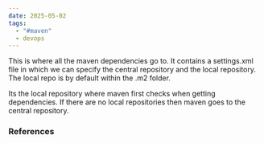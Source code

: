 ```yaml
---
date: 2025-05-02
tags:
  - "#maven"
  - devops
---
```

This is where all the maven dependencies go to. It contains a settings.xml file in which we can specify the central repository and the local repository. The local repo is by default within the .m2 folder. 


Its the local repository where maven first checks when getting dependencies. If there are no local repositories then maven goes to the central repository. 



### References

